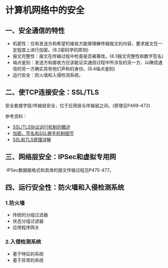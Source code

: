 # 计算机网络中的安全

## 一、安全通信的特性

- 机密性：仅有发送方和希望的接收方能够理解传输报文的内容，要求报文在一定程度上进行加密。(8.2密码学的原则)
- 报文完整性：报文在传输过程中检查是否被篡改。(8.3报文完整性和数字签名)
- 端点鉴别：发送方和接收方应该能证实通信过程中所涉及的另一方，以确信通信的另一方确实具有他们声称的身份。(8.4端点鉴别)
- 运行安全：防火墙和入侵检测系统。

## 二、使TCP连接安全：SSL/TLS

​	安全套接字层/传输层安全，位于应用层与传输层之间。(原理见P469-472)

参考资料：

- [SSL/TLS协议运行机制的概述](http://www.ruanyifeng.com/blog/2014/02/ssl_tls.html)
- [加密、签名和SSL握手机制细节](http://www.cnblogs.com/f-ck-need-u/p/6089523.html)
- [SSL和TLS原理详解](https://segmentfault.com/a/1190000002554673#articleHeader0)

## 三、网络层安全：IPSec和虚拟专用网

​	IPSec数据报格式和具体的报文传输过程见P475-477。

## 四、运行安全性：防火墙和入侵检测系统

### 1.防火墙

- 传统的分组过滤器
- 状态分组过滤器
- 应用程序网关

### 2.入侵检测系统

- 基于特征的系统
- 基于异常的系统



